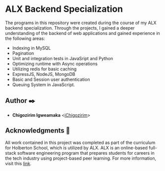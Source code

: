 # ALX Backend Specialization
The programs in this repository were created during the course of my ALX backend specialization. Through the projects, I gained a deeper understanding of the backend of web applications and gained experience in the following areas:

- Indexing in MySQL
- Pagination
- Unit and integration tests in JavaSript and Python
- Optimizing runtime with Async operations
- Utilizing redis for basic caching
- ExpressJS, NodeJS, MongoDB
- Basic and Session user authentication
- Queuing System in JavaScript.

## Author :black_nib:
- **Chigozirim Igweamaka** <[iChigozirim](https://github.com/iChigozirim)>

## Acknowledgments :raised_hands:

All work contained in this project was completed as part of the curriculum for Holberton School, which is utilized by ALX. ALX is an online-based full-stack software engineering program that prepares students for careers in the tech industry using project-based peer learning. For more information, visit this [link](https://www.alxafrica.com/software-engineering).
